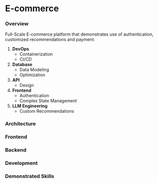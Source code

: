 # E-commerce

### Overview

Full-Scale E-commerce platform that demonstrates use of authentication, customized recommendations and payment:

1. **DevOps**
   - Containerization
   - CI/CD
2. **Database**
   - Data Modeling
   - Optimization
3. **API**
   - Design
4. **Frontend**
   - Authentication
   - Complex State Management
5. **LLM Engineering**
   - Custom Recommendations

### Architecture

### Frontend

### Backend

### Development

### Demonstrated Skills
